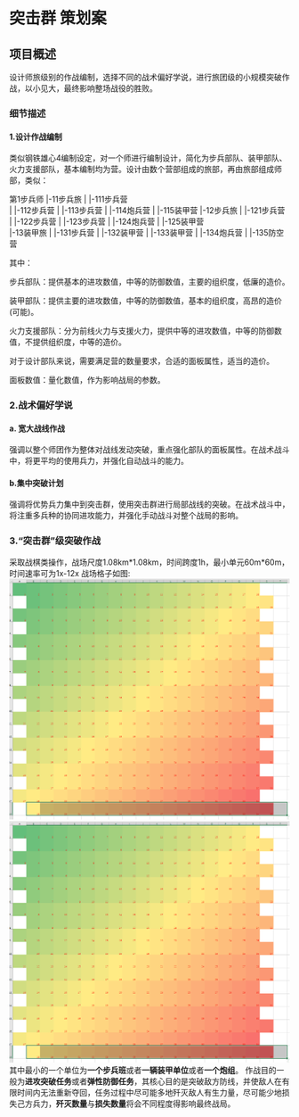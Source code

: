 # 突击群 策划案
## 项目概述
设计师旅级别的作战编制，选择不同的战术偏好学说，进行旅团级的小规模突破作战，以小见大，最终影响整场战役的胜败。
### 细节描述
#### 1.设计作战编制

类似钢铁雄心4编制设定，对一个师进行编制设计，简化为步兵部队、装甲部队、火力支援部队，基本编制均为营。设计由数个营部组成的旅部，再由旅部组成师部，类似：

第1步兵师 
|-11步兵旅 
| |-111步兵营  
| |-112步兵营 
| |-113步兵营 
| |-114炮兵营 
| |-115装甲营 
|-12步兵旅 
| |-121步兵营 
| |-122步兵营 
| |-123步兵营 
| |-124炮兵营 
| |-125装甲营  
|-13装甲旅 
| |-131步兵营 
| |-132装甲营 
| |-133装甲营 
| |-134炮兵营 
| |-135防空营 

其中：

步兵部队：提供基本的进攻数值，中等的防御数值，主要的组织度，低廉的造价。

装甲部队：提供主要的进攻数值，中等的防御数值，基本的组织度，高昂的造价(可能)。

火力支援部队：分为前线火力与支援火力，提供中等的进攻数值，中等的防御数值，不提供组织度，中等的造价。

对于设计部队来说，需要满足营的数量要求，合适的面板属性，适当的造价。

面板数值：量化数值，作为影响战局的参数。
### 2.战术偏好学说
#### a. 宽大战线作战
强调以整个师团作为整体对战线发动突破，重点强化部队的面板属性。在战术战斗中，将更平均的使用兵力，并强化自动战斗的能力。
#### b.集中突破计划
强调将优势兵力集中到突击群，使用突击群进行局部战线的突破。在战术战斗中，将注重多兵种的协同进攻能力，并强化手动战斗对整个战局的影响。
### 3.“突击群”级突破作战

采取战棋类操作，战场尺度1.08km\*1.08km，时间跨度1h，最小单元60m\*60m，时间速率可为1x-12x 
战场格子如图:![image](markdownpic/p1.png "p1") 
![image](markdownpic/p1.png "p2") 
其中最小的一个单位为**一个步兵班**或者**一辆装甲单位**或者**一个炮组**。 
作战目的一般为**进攻突破任务**或者**弹性防御任务**，其核心目的是突破敌方防线，并使敌人在有限时间内无法重新夺回，任务过程中尽可能多地歼灭敌人有生力量，尽可能少地损失己方兵力，**歼灭数量**与**损失数量**将会不同程度得影响最终战局。

